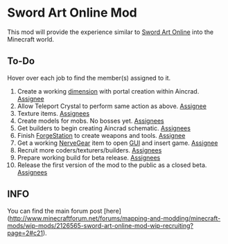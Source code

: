 Sword Art Online Mod
====================

This mod will provide the experience similar to [Sword Art Online](http://swordartonline.wikia.com/Sword_Art_Online) into the Minecraft world.

To-Do
-----

Hover over each job to find the member(s) assigned to it.

1. Create a working [dimension](src/main/java/net/teamsao/mcsao/dimension/SDimension.java) with portal creation within Aincrad. [Assignee][drad]
2. Allow Teleport Crystal to perform same action as above. [Assignee][chris]
3. Texture items. [Ass][jones][ign][moonless][ees][richard]
4. Create models for mobs. No bosses yet. [Ass][jones][ign][moonless][ees][richard]
5. Get builders to begin creating Aincrad schematic. [As][bfox][s][chris][ig][drad][n][jones][ee][moonless][s][richard]
6. Finish [ForgeStation](src/main/java/net/teamsao/mcsao/tileentity/TileEntityForgeStation.java) to create weapons and tools. [Assignee][bfox]
7. Get a working [NerveGear](src/main/java/net/teamsao/mcsao/item/NerveGear.java) item to open [GUI](src/main/java/net/teamsao/mcsao/gui/GuiNerveGear.java) and insert game. [Assignee][chris]
8. Recruit more coders/texturers/builders. [As][bfox][s][chris][ig][drad][n][jones][ee][moonless][s][richard]
9. Prepare working build for beta release. [Ass][bfox][ign][chris][ees][drad]
10. Release the first version of the mod to the public as a closed beta. [As][bfox][s][chris][ig][drad][n][jones][ee][moonless][s][richard]

[bfox]: http://github.com/bfox1/ "Bfox"
[chris]: http://github.com/5chris100/ "Chris"
[drad]: http://github.com/igraham/ "Drad"
[jones]: # "Jones2max"
[moonless]: http://github.com/Moonless-sky/ "Moonless_sky"
[richard]: http://github.com/BloodRain/ "Richard"

INFO
-----

You can find the main forum post [here] (http://www.minecraftforum.net/forums/mapping-and-modding/minecraft-mods/wip-mods/2126565-sword-art-online-mod-wip-recruiting?page=2#c21).
